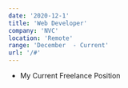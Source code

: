 ```yaml
---
date: '2020-12-1'
title: 'Web Developer'
company: 'NVC'
location: 'Remote'
range: 'December  - Current'
url: '/#'
---
```


- My Current Freelance Position

